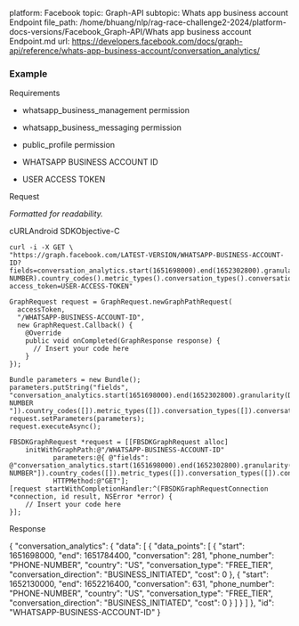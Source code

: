 platform: Facebook
topic: Graph-API
subtopic: Whats app business account Endpoint
file_path: /home/bhuang/nlp/rag-race-challenge2-2024/platform-docs-versions/Facebook_Graph-API/Whats app business account Endpoint.md
url: https://developers.facebook.com/docs/graph-api/reference/whats-app-business-account/conversation_analytics/


### Example

Requirements

* whatsapp\_business\_management permission
    
* whatsapp\_business\_messaging permission
    
* public\_profile permission
    
* WHATSAPP BUSINESS ACCOUNT ID
    
* USER ACCESS TOKEN
    

Request

_Formatted for readability._

cURLAndroid SDKObjective-C

    curl -i -X GET \ 
    "https://graph.facebook.com/LATEST-VERSION/WHATSAPP-BUSINESS-ACCOUNT-ID?fields=conversation_analytics.start(1651698000).end(1652302800).granularity(DAILY).phone_numbers(PHONE-NUMBER).country_codes().metric_types().conversation_types().conversation_directions().dimensions(CONVERSATION_DIRECTIONCONVERSATION_TYPECOUNTRYPHONE)&
    access_token=USER-ACCESS-TOKEN"

    GraphRequest request = GraphRequest.newGraphPathRequest(
      accessToken,
      "/WHATSAPP-BUSINESS-ACCOUNT-ID",
      new GraphRequest.Callback() {
        @Override
        public void onCompleted(GraphResponse response) {
          // Insert your code here
        }
    });
    
    Bundle parameters = new Bundle();
    parameters.putString("fields", "conversation_analytics.start(1651698000).end(1652302800).granularity(DAILY).phone_numbers(["PHONE-NUMBER "]).country_codes([]).metric_types([]).conversation_types([]).conversation_directions([]).dimensions(["CONVERSATION_DIRECTION","CONVERSATION_TYPE","COUNTRY","PHONE"])");
    request.setParameters(parameters);
    request.executeAsync();

    FBSDKGraphRequest *request = [[FBSDKGraphRequest alloc]
        initWithGraphPath:@"/WHATSAPP-BUSINESS-ACCOUNT-ID"
               parameters:@{ @"fields": @"conversation_analytics.start(1651698000).end(1652302800).granularity(DAILY).phone_numbers(["PHONE-NUMBER"]).country_codes([]).metric_types([]).conversation_types([]).conversation_directions([]).dimensions(["CONVERSATION_DIRECTION","CONVERSATION_TYPE","COUNTRY","PHONE"])",}
               HTTPMethod:@"GET"];
    [request startWithCompletionHandler:^(FBSDKGraphRequestConnection *connection, id result, NSError *error) {
        // Insert your code here
    }];

Response

{
  "conversation\_analytics": {
    "data": \[
      {
        "data\_points": \[
          {
            "start": 1651698000,
            "end": 1651784400,
            "conversation": 281,
            "phone\_number": "PHONE-NUMBER",
            "country": "US",
            "conversation\_type": "FREE\_TIER",
            "conversation\_direction": "BUSINESS\_INITIATED",
            "cost": 0
          },
          {
            "start": 1652130000,
            "end": 1652216400,
            "conversation": 631,
            "phone\_number": "PHONE-NUMBER",
            "country": "US",
            "conversation\_type": "FREE\_TIER",
            "conversation\_direction": "BUSINESS\_INITIATED",
            "cost": 0
          }
        \]
      }
    \]
  },
  "id": "WHATSAPP-BUSINESS-ACCOUNT-ID"
}